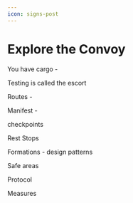 ```yaml
---
icon: signs-post
---
```


# Explore the Convoy

You have cargo -

Testing is called the escort&#x20;

Routes -&#x20;

Manifest -&#x20;

checkpoints&#x20;

Rest Stops

Formations - design patterns&#x20;

Safe areas&#x20;

Protocol

Measures&#x20;

